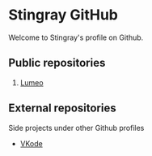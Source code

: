 # Stingray GitHub

Welcome to Stingray's profile on Github.

## Public repositories
1. [Lumeo](https://github.com/Stingray-Solutions/Lumeo)

## External repositories
Side projects under other Github profiles
* [VKode](https://github.com/vitkozel/VKode)
